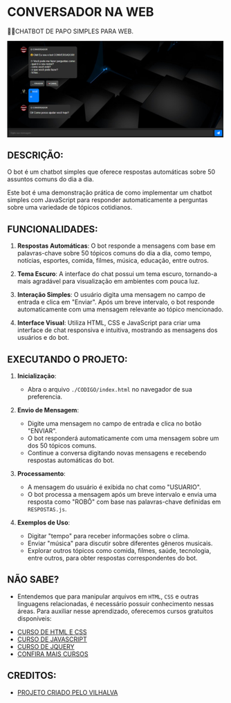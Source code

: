 # CONVERSADOR NA WEB
👨‍🏫CHATBOT DE PAPO SIMPLES PARA WEB.

<img src="FOTO.png" align="center" width="500"> <br>

## DESCRIÇÃO:
O bot é um chatbot simples que oferece respostas automáticas sobre 50 assuntos comuns do dia a dia. 

Este bot é uma demonstração prática de como implementar um chatbot simples com JavaScript para responder automaticamente a perguntas sobre uma variedade de tópicos cotidianos.

## FUNCIONALIDADES:
1. **Respostas Automáticas**: O bot responde a mensagens com base em palavras-chave sobre 50 tópicos comuns do dia a dia, como tempo, notícias, esportes, comida, filmes, música, educação, entre outros.

2. **Tema Escuro**: A interface do chat possui um tema escuro, tornando-a mais agradável para visualização em ambientes com pouca luz.

3. **Interação Simples**: O usuário digita uma mensagem no campo de entrada e clica em "Enviar". Após um breve intervalo, o bot responde automaticamente com uma mensagem relevante ao tópico mencionado.

4. **Interface Visual**: Utiliza HTML, CSS e JavaScript para criar uma interface de chat responsiva e intuitiva, mostrando as mensagens dos usuários e do bot.

## EXECUTANDO O PROJETO:
1. **Inicialização**:
   - Abra o arquivo `./CODIGO/index.html` no navegador de sua preferencia.

2. **Envio de Mensagem**:
   - Digite uma mensagem no campo de entrada e clica no botão "ENVIAR".
   - O bot responderá automaticamente com uma mensagem sobre um dos 50 tópicos comuns.
   - Continue a conversa digitando novas mensagens e recebendo respostas automáticas do bot.

3. **Processamento**:
   - A mensagem do usuário é exibida no chat como "USUARIO".
   - O bot processa a mensagem após um breve intervalo e envia uma resposta como "ROBÔ" com base nas palavras-chave definidas em `RESPOSTAS.js`.

4. **Exemplos de Uso**:
   - Digitar "tempo" para receber informações sobre o clima.
   - Enviar "música" para discutir sobre diferentes gêneros musicais.
   - Explorar outros tópicos como comida, filmes, saúde, tecnologia, entre outros, para obter respostas correspondentes do bot.

## NÃO SABE?
- Entendemos que para manipular arquivos em `HTML`, `CSS` e outras linguagens relacionadas, é necessário possuir conhecimento nessas áreas. Para auxiliar nesse aprendizado, oferecemos cursos gratuitos disponíveis:
* [CURSO DE HTML E CSS](https://github.com/VILHALVA/CURSO-DE-HTML-E-CSS)
* [CURSO DE JAVASCRIPT](https://github.com/VILHALVA/CURSO-DE-JAVASCRIPT)
* [CURSO DE JQUERY](https://github.com/VILHALVA/CURSO-DE-JQUERY)
* [CONFIRA MAIS CURSOS](https://github.com/VILHALVA?tab=repositories&q=+topic:CURSO)

## CREDITOS:
- [PROJETO CRIADO PELO VILHALVA](https://github.com/VILHALVA)
